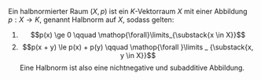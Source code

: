 Ein halbnormierter Raum $(X, p)$ ist ein $K$-Vektorraum $X$ mit einer Abbildung $p : X \to K$, genannt Halbnorm auf $X$, sodass gelten:
1. $$p(x) \ge 0 \qquad \mathop{\forall}\limits_{\substack{x \in X}}$$
2. $$p(x + y) \le p(x) + p(y) \qquad  \mathop{\forall }\limits _ {\substack{x, y \in X}}$$
Eine Halbnorm ist also eine nichtnegative und subadditive Abbildung.
